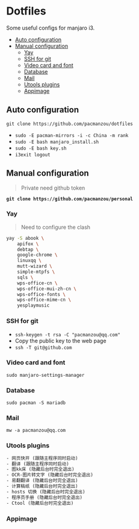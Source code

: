# Dotfiles

Some useful configs for manjaro i3.

<!-- vim-markdown-toc GFM -->

- [Auto configuration](#auto-configuration)
- [Manual configuration](#manual-configuration)
  - [Yay](#yay)
  - [SSH for git](#ssh-for-git)
  - [Video card and font](#video-card-and-font)
  - [Database](#database)
  - [Mail](#mail)
  - [Utools plugins](#utools-plugins)
  - [Appimage](#appimage)

<!-- vim-markdown-toc -->

## Auto configuration

`git clone https://github.com/pacmanzou/dotfiles`

- `sudo -E pacman-mirrors -i -c China -m rank`
- `sudo -E bash manjaro_install.sh`
- `sudo -E bash key.sh`
- `i3exit logout`

## Manual configuration

> Private need github token

**`git clone https://github.com/pacmanzou/personal`**

### Yay

> Need to configure the clash

```bash
yay -S abook \
    apifox \
    debtap \
    google-chrome \
    linuxqq \
    mutt-wizard \
    simple-mtpfs \
    sqls \
    wps-office-cn \
    wps-office-mui-zh-cn \
    wps-office-fonts \
    wps-office-mime-cn \
    yesplaymusic
```

### SSH for git

- `ssh-keygen -t rsa -C "pacmanzou@qq.com"`
- Copy the public key to the web page
- `ssh -T git@github.com`

### Video card and font

`sudo manjaro-settings-manager`

### Database

`sudo pacman -S mariadb`

### Mail

`mw -a pacmanzou@qq.com`

### Utools plugins

```txt
- 网页快开 (跟随主程序同时启动)
- 翻译 (跟随主程序同时启动)
- 图kk床 (隐藏后台时完全退出)
- OCR-图片转文字 (隐藏后台时完全退出)
- 易翻翻译 (隐藏后台时完全退出)
- 计算稿纸 (隐藏后台时完全退出)
- hosts 切换 (隐藏后台时完全退出)
- 程序员手册 (隐藏后台时完全退出)
- Ctool (隐藏后台时完全退出)
```

### Appimage

<!-- - apifox -->
